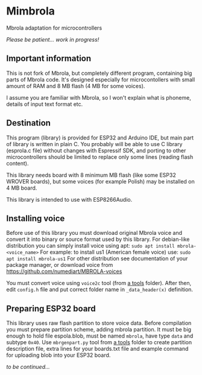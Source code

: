 # Mimbrola

Mbrola adaptation for microcontrollers

*Please be patient... work in progress!*

## Important information

This is not fork of Mbrola, but completely different program, containing
big parts of Mbrola code. It's designed especially for microcontollers
with small amount of RAM and 8 MB flash (4 MB for some voices).

I assume you are familiar with Mbrola, so I won't explain what is phoneme,
details of input text format etc.

## Destination

This program (library) is provided for ESP32 and Arduino IDE, but main
part of library is written in plain C. You probably will be able to
use C library (esprola.c file) without changes with Espressif SDK,
and porting to other microcontrollers should be limited to replace
only some lines (reading flash content).

This library needs board with 8 minimum MB flash (like some ESP32
WROVER boards), but some voices (for example Polish) may be installed
on 4 MB board.

This library is intended to use with ESP8266Audio.

## Installing voice

Before use of this library you must download original Mbrola voice
and convert it into binary or source format used by this library.
For debian-like distribution you can simply install voice using apt:
```sudo apt install mbrola-<voice_name>```
For example: to install us1 (American female voice) use:
```sudo apt install mbrola-us1```
For other distribution see documentation of your package manager,
or download voice from https://github.com/numediart/MBROLA-voices

You must convert voice using `voice2c` tool (from [a tools](tools) folder).
After then, edit `config.h` file and put correct folder name
in `_data_header(x)` definition.

## Preparing ESP32 board

This library uses raw flash partition to store voice data. Before
compilation you must prepare partition scheme, adding mbrola partition.
It must be big enough to hold file espola.blob, must be named `mbrola`,
have type `data` and subtype `0x40`. Use `mbrgenpart.py` tool from
[a tools](tools) folder to create partition description file,
extra lines for your boards.txt file and example command for uploading
blob into your ESP32 board.

_to be continued..._

